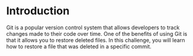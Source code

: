 # Introduction

Git is a popular version control system that allows developers to track changes made to their code over time. One of the benefits of using Git is that it allows you to restore deleted files. In this challenge, you will learn how to restore a file that was deleted in a specific commit.
